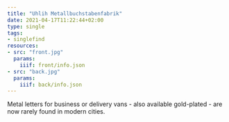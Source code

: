 ```yaml
---
title: "Uhlih Metallbuchstabenfabrik"
date: 2021-04-17T11:22:44+02:00
type: single
tags:
- singlefind
resources:
- src: "front.jpg"
  params:
    iiif: front/info.json
- src: "back.jpg"
  params:
    iiif: back/info.json
---
```

Metal letters for business or delivery vans - also available gold-plated - are now rarely found in modern cities.
